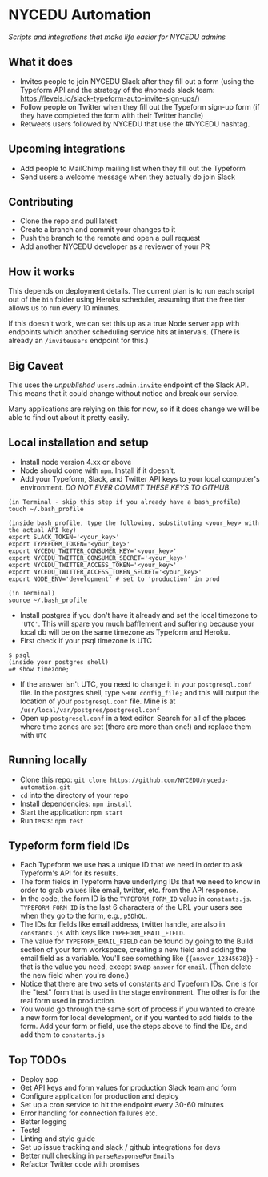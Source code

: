 # NYCEDU Automation
*Scripts and integrations that make life easier for NYCEDU admins*

## What it does
- Invites people to join NYCEDU Slack after they fill out a form (using the Typeform API and the strategy of the #nomads slack team: https://levels.io/slack-typeform-auto-invite-sign-ups/)
- Follow people on Twitter when they fill out the Typeform sign-up form (if they have completed the form with their Twitter handle)
- Retweets users followed by NYCEDU that use the #NYCEDU hashtag.

## Upcoming integrations
- Add people to MailChimp mailing list when they fill out the Typeform
- Send users a welcome message when they actually do join Slack

## Contributing
- Clone the repo and pull latest
- Create a branch and commit your changes to it
- Push the branch to the remote and open a pull request
- Add another NYCEDU developer as a reviewer of your PR

## How it works

This depends on deployment details. The current plan is to run each script out of the `bin` folder using Heroku scheduler, assuming that the free tier allows us to run every 10 minutes.

If this doesn't work, we can set this up as a true Node server app with endpoints which another scheduling service hits at intervals. (There is already an `/inviteusers` endpoint for this.)


## Big Caveat
This uses the _unpublished_ `users.admin.invite` endpoint of the Slack API. This means that it could change without notice and break our service.

Many applications are relying on this for now, so if it does change we will be able to find out about it pretty easily.

## Local installation and setup

- Install node version 4.xx or above
- Node should come with `npm`. Install if it doesn't.
- Add your Typeform, Slack, and Twitter API keys to your local computer's environment. *DO NOT EVER COMMIT THESE KEYS TO GITHUB.*

```
(in Terminal - skip this step if you already have a bash_profile)
touch ~/.bash_profile

(inside bash_profile, type the following, substituting <your_key> with the actual API key)
export SLACK_TOKEN='<your_key>'
export TYPEFORM_TOKEN='<your_key>'
export NYCEDU_TWITTER_CONSUMER_KEY='<your_key>'
export NYCEDU_TWITTER_CONSUMER_SECRET='<your_key>'
export NYCEDU_TWITTER_ACCESS_TOKEN='<your_key>'
export NYCEDU_TWITTER_ACCESS_TOKEN_SECRET='<your_key>'
export NODE_ENV='development' # set to 'production' in prod

(in Terminal)
source ~/.bash_profile
```
- Install postgres if you don't have it already and set the local timezone to ``'UTC'``. This will spare you much bafflement and suffering because your local db will be on the same timezone as Typeform and Heroku.
- First check if your psql timezone is UTC
```
$ psql
(inside your postgres shell)
=# show timezone;
```
- If the answer isn't UTC, you need to change it in your `postgresql.conf` file. In the postgres shell, type `SHOW config_file;` and this will output the location of your `postgresql.conf` file. Mine is at `/usr/local/var/postgres/postgresql.conf`
- Open up `postgresql.conf` in a text editor. Search for all of the places where time zones are set (there are more than one!) and replace them with `UTC`

## Running locally
- Clone this repo: `git clone https://github.com/NYCEDU/nycedu-automation.git`
- `cd` into the directory of your repo
- Install dependencies: `npm install`
- Start the application: `npm start`
- Run tests: `npm test`

## Typeform form field IDs
- Each Typeform we use has a unique ID that we need in order to ask Typeform's API for its results.
- The form fields in Typeform have underlying IDs that we need to know in order to grab values like email, twitter, etc. from the API response.
- In the code, the form ID is the `TYPEFORM_FORM_ID` value in `constants.js`. `TYPEFORM_FORM_ID` is the last 6 characters of the URL your users see when they go to the form, e.g., `p5DhOL`.
- The IDs for fields like email address, twitter handle, are also in `constants.js` with keys like `TYPEFORM_EMAIL_FIELD`.
- The value for `TYPEFORM_EMAIL_FIELD` can be found by going to the Build section of your form workspace, creating a new field and adding the email field as a variable. You'll see something like `{{answer_12345678}}` - that is the value you need, except swap `answer` for `email`. (Then delete the new field when you're done.)
- Notice that there are two sets of constants and Typeform IDs. One is for the "test" form that is used in the stage environment. The other is for the real form used in production.
- You would go through the same sort of process if you wanted to create a new form for local development, or if you wanted to add fields to the form. Add your form or field, use the steps above to find the IDs, and add them to `constants.js`


## Top TODOs

- Deploy app
- Get API keys and form values for production Slack team and form
- Configure application for production and deploy
- Set up a cron service to hit the endpoint every 30-60 minutes
- Error handling for connection failures etc.
- Better logging
- Tests!
- Linting and style guide
- Set up issue tracking and slack / github integrations for devs
- Better null checking in `parseResponseForEmails`
- Refactor Twitter code with promises
